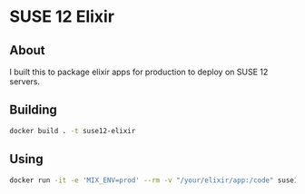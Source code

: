 # SUSE 12 Elixir

## About

I built this to package elixir apps for production to deploy on SUSE 12 servers.

## Building

```bash
docker build . -t suse12-elixir
```

## Using

```bash
docker run -it -e 'MIX_ENV=prod' --rm -v "/your/elixir/app:/code" suse12-elixir:1.3.4 mix release --env=prod
```
